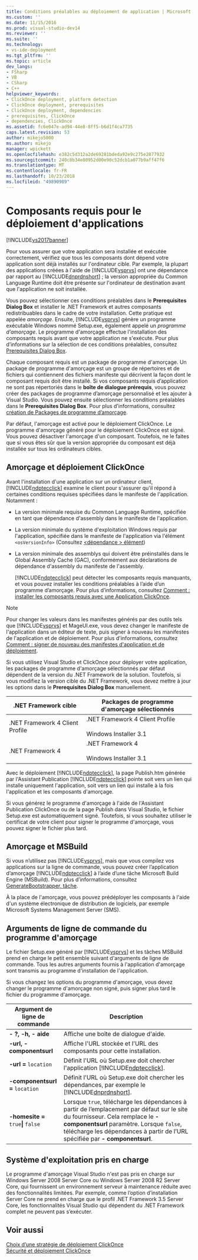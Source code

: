 ```yaml
---
title: Conditions préalables au déploiement de application | Microsoft Docs
ms.custom: ''
ms.date: 11/15/2016
ms.prod: visual-studio-dev14
ms.reviewer: ''
ms.suite: ''
ms.technology:
- vs-ide-deployment
ms.tgt_pltfrm: ''
ms.topic: article
dev_langs:
- FSharp
- VB
- CSharp
- C++
helpviewer_keywords:
- ClickOnce deployment, platform detection
- ClickOnce deployment, prerequisites
- ClickOnce deployment, dependencies
- prerequisites, ClickOnce
- dependencies, ClickOnce
ms.assetid: fc6e047e-ad94-44e8-8ff5-b6d1f4ca7735
caps.latest.revision: 53
author: mikejo5000
ms.author: mikejo
manager: wpickett
ms.openlocfilehash: e382c5d312a2de69281bdeda92e9c275e2877932
ms.sourcegitcommit: 240c8b34e80952d00e90c52dcb1a077b9aff47f6
ms.translationtype: MT
ms.contentlocale: fr-FR
ms.lasthandoff: 10/23/2018
ms.locfileid: "49890989"
---
```

# <a name="application-deployment-prerequisites"></a>Composants requis pour le déploiement d'applications
[!INCLUDE[vs2017banner](../includes/vs2017banner.md)]

Pour vous assurer que votre application sera installée et exécutée correctement, vérifiez que tous les composants dont dépend votre application sont déjà installés sur l'ordinateur cible. Par exemple, la plupart des applications créées à l'aide de [!INCLUDE[vsprvs](../includes/vsprvs-md.md)] ont une dépendance par rapport au [!INCLUDE[dnprdnshort](../includes/dnprdnshort-md.md)] ; la version appropriée du Common Language Runtime doit être présente sur l'ordinateur de destination avant que l'application ne soit installée.  
  
 Vous pouvez sélectionner ces conditions préalables dans le **Prerequisites Dialog Box** et installer le .NET Framework et autres composants redistribuables dans le cadre de votre installation. Cette pratique est appelée *amorçage*. Ensuite, [!INCLUDE[vsprvs](../includes/vsprvs-md.md)] génère un programme exécutable Windows nommé Setup.exe, également appelé un *programme d’amorçage*. Le programme d'amorçage effectue l'installation des composants requis avant que votre application ne s'exécute. Pour plus d’informations sur la sélection de ces conditions préalables, consultez [Prerequisites Dialog Box](../ide/reference/prerequisites-dialog-box.md).  
  
 Chaque composant requis est un package de programme d'amorçage. Un package de programme d'amorçage est un groupe de répertoires et de fichiers qui contiennent des fichiers manifeste qui décrivent la façon dont le composant requis doit être installé. Si vos composants requis d’application ne sont pas répertoriés dans le **boîte de dialogue prérequis**, vous pouvez créer des packages de programme d’amorçage personnalisé et les ajouter à Visual Studio. Vous pouvez ensuite sélectionner les conditions préalables dans le **Prerequisites Dialog Box**. Pour plus d’informations, consultez [création de Packages de programme d’amorçage](../deployment/creating-bootstrapper-packages.md).  
  
 Par défaut, l'amorçage est activé pour le déploiement ClickOnce. Le programme d'amorçage généré pour le déploiement ClickOnce est signé. Vous pouvez désactiver l'amorçage d'un composant. Toutefois, ne le faites que si vous êtes sûr que la version appropriée du composant est déjà installée sur tous les ordinateurs cibles.  
  
## <a name="bootstrapping-and-clickonce-deployment"></a>Amorçage et déploiement ClickOnce  
 Avant l'installation d'une application sur un ordinateur client, [!INCLUDE[ndptecclick](../includes/ndptecclick-md.md)] examine le client pour s'assurer qu'il répond à certaines conditions requises spécifiées dans le manifeste de l'application. Notamment :  
  
- La version minimale requise du Common Language Runtime, spécifiée en tant que dépendance d'assembly dans le manifeste de l'application.  
  
- La version minimale du système d'exploitation Windows requis par l'application, spécifiée dans le manifeste de l'application via l'élément `<osVersionInfo>` (Consultez [ \<dépendance > élément](../deployment/dependency-element-clickonce-application.md))  
  
- La version minimale des assemblys qui doivent être préinstallés dans le Global Assembly Cache (GAC), conformément aux déclarations de dépendance d'assembly du manifeste de l'assembly.  
  
  [!INCLUDE[ndptecclick](../includes/ndptecclick-md.md)] peut détecter les composants requis manquants, et vous pouvez installer les conditions préalables à l’aide d’un programme d’amorçage. Pour plus d’informations, consultez [Comment : installer les composants requis avec une Application ClickOnce](../deployment/how-to-install-prerequisites-with-a-clickonce-application.md).  
  
> [!NOTE]
>  Pour changer les valeurs dans les manifestes générés par des outils tels que [!INCLUDE[vsprvs](../includes/vsprvs-md.md)] et MageUI.exe, vous devez changer le manifeste de l'application dans un éditeur de texte, puis signer à nouveau les manifestes de l'application et de déploiement. Pour plus d'informations, consultez [Comment : signer de nouveau des manifestes d'application et de déploiement](../deployment/how-to-re-sign-application-and-deployment-manifests.md).  
  
 Si vous utilisez Visual Studio et ClickOnce pour déployer votre application, les packages de programme d'amorçage sélectionnés par défaut dépendent de la version du .NET Framework de la solution. Toutefois, si vous modifiez la version cible du .NET Framework, vous devez mettre à jour les options dans le **Prerequisites Dialog Box** manuellement.  
  
|.NET Framework cible|Packages de programme d'amorçage sélectionnés|  
|---------------------------|------------------------------------|  
|.NET Framework 4 Client Profile|.NET Framework 4 Client Profile<br /><br /> Windows Installer 3.1|  
|.NET Framework 4|.NET Framework 4<br /><br /> Windows Installer 3.1|  
  
 Avec le déploiement [!INCLUDE[ndptecclick](../includes/ndptecclick-md.md)], la page Publish.htm générée par l'Assistant Publication [!INCLUDE[ndptecclick](../includes/ndptecclick-md.md)] pointe soit vers un lien qui installe uniquement l'application, soit vers un lien qui installe à la fois l'application et les composants d'amorçage.  
  
 Si vous générez le programme d'amorçage à l'aide de l'Assistant Publication ClickOnce ou de la page Publish dans Visual Studio, le fichier Setup.exe est automatiquement signé. Toutefois, si vous souhaitez utiliser le certificat de votre client pour signer le programme d'amorçage, vous pouvez signer le fichier plus tard.  
  
## <a name="bootstrapping-and-msbuild"></a>Amorçage et MSBuild  
 Si vous n’utilisez pas [!INCLUDE[vsprvs](../includes/vsprvs-md.md)], mais que vous compilez vos applications sur la ligne de commande, vous pouvez créer l’application d’amorçage [!INCLUDE[ndptecclick](../includes/ndptecclick-md.md)] à l’aide d’une tâche Microsoft Build Engine (MSBuild). Pour plus d’informations, consultez [GenerateBootstrapper, tâche](../msbuild/generatebootstrapper-task.md).  
  
 À la place de l'amorçage, vous pouvez prédéployer les composants à l'aide d'un système électronique de distribution de logiciels, par exemple Microsoft Systems Management Server (SMS).  
  
## <a name="bootstrapper-setupexe-command-line-arguments"></a>Arguments de ligne de commande du programme d'amorçage  
 Le fichier Setup.exe généré par [!INCLUDE[vsprvs](../includes/vsprvs-md.md)] et les tâches MSBuild prend en charge le petit ensemble suivant d'arguments de ligne de commande. Tous les autres arguments fournis à l'application d'amorçage sont transmis au programme d'installation de l'application.  
  
 Si vous changez les options du programme d'amorçage, vous devez changer le programme d'amorçage non signé, puis signer plus tard le fichier du programme d'amorçage.  
  
|Argument de ligne de commande|Description|  
|---------------------------|-----------------|  
|**- ?, -h, - aide**|Affiche une boîte de dialogue d'aide.|  
|**-url, - componentsurl**|Affiche l'URL stockée et l'URL des composants pour cette installation.|  
|**-url =** `location`|Définit l'URL où Setup.exe doit chercher l'application [!INCLUDE[ndptecclick](../includes/ndptecclick-md.md)].|  
|**-componentsurl =** `location`|Définit l'URL où Setup.exe doit chercher les dépendances, par exemple le [!INCLUDE[dnprdnshort](../includes/dnprdnshort-md.md)].|  
|**-homesite =** `true`**&#124;** `false`|Lorsque `true`, télécharge les dépendances à partir de l’emplacement par défaut sur le site du fournisseur. Cela remplace le **- componentsurl** paramètre. Lorsque `false`, télécharge les dépendances à partir de l’URL spécifiée par **- componentsurl**.|  
  
## <a name="operating-system-support"></a>Système d'exploitation pris en charge  
 Le programme d'amorçage Visual Studio n'est pas pris en charge sur Windows Server 2008 Server Core ou Windows Server 2008 R2 Server Core, qui fournissent un environnement serveur à maintenance réduite avec des fonctionnalités limitées. Par exemple, comme l’option d’installation Server Core ne prend en charge que le profil .NET Framework 3.5 Server Core, les fonctionnalités Visual Studio qui dépendent du .NET Framework complet ne peuvent pas s’exécuter.  
  
## <a name="see-also"></a>Voir aussi  
 [Choix d’une stratégie de déploiement ClickOnce](../deployment/choosing-a-clickonce-deployment-strategy.md)   
 [Sécurité et déploiement ClickOnce](../deployment/clickonce-security-and-deployment.md)



